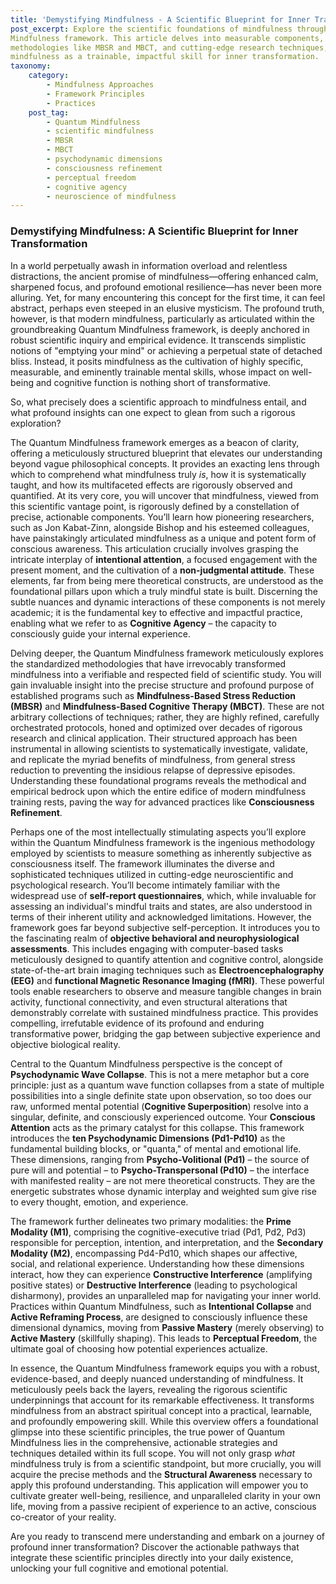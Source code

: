 ```yaml
---
title: 'Demystifying Mindfulness - A Scientific Blueprint for Inner Transformation'
post_excerpt: Explore the scientific foundations of mindfulness through the Quantum
Mindfulness framework. This article delves into measurable components, validated
methodologies like MBSR and MBCT, and cutting-edge research techniques, revealing
mindfulness as a trainable, impactful skill for inner transformation.
taxonomy:
    category:
        - Mindfulness Approaches
        - Framework Principles
        - Practices
    post_tag:
        - Quantum Mindfulness
        - scientific mindfulness
        - MBSR
        - MBCT
        - psychodynamic dimensions
        - consciousness refinement
        - perceptual freedom
        - cognitive agency
        - neuroscience of mindfulness
---
```

### Demystifying Mindfulness: A Scientific Blueprint for Inner Transformation

In a world perpetually awash in information overload and relentless distractions, the ancient promise of mindfulness—offering enhanced calm, sharpened focus, and profound emotional resilience—has never been more alluring. Yet, for many encountering this concept for the first time, it can feel abstract, perhaps even steeped in an elusive mysticism. The profound truth, however, is that modern mindfulness, particularly as articulated within the groundbreaking Quantum Mindfulness framework, is deeply anchored in robust scientific inquiry and empirical evidence. It transcends simplistic notions of "emptying your mind" or achieving a perpetual state of detached bliss. Instead, it posits mindfulness as the cultivation of highly specific, measurable, and eminently trainable mental skills, whose impact on well-being and cognitive function is nothing short of transformative.

So, what precisely does a scientific approach to mindfulness entail, and what profound insights can one expect to glean from such a rigorous exploration?

The Quantum Mindfulness framework emerges as a beacon of clarity, offering a meticulously structured blueprint that elevates our understanding beyond vague philosophical concepts. It provides an exacting lens through which to comprehend what mindfulness truly *is*, how it is systematically taught, and how its multifaceted effects are rigorously observed and quantified. At its very core, you will uncover that mindfulness, viewed from this scientific vantage point, is rigorously defined by a constellation of precise, actionable components. You’ll learn how pioneering researchers, such as Jon Kabat-Zinn, alongside Bishop and his esteemed colleagues, have painstakingly articulated mindfulness as a unique and potent form of conscious awareness. This articulation crucially involves grasping the intricate interplay of **intentional attention**, a focused engagement with the present moment, and the cultivation of a **non-judgmental attitude**. These elements, far from being mere theoretical constructs, are understood as the foundational pillars upon which a truly mindful state is built. Discerning the subtle nuances and dynamic interactions of these components is not merely academic; it is the fundamental key to effective and impactful practice, enabling what we refer to as **Cognitive Agency** – the capacity to consciously guide your internal experience.

Delving deeper, the Quantum Mindfulness framework meticulously explores the standardized methodologies that have irrevocably transformed mindfulness into a verifiable and respected field of scientific study. You will gain invaluable insight into the precise structure and profound purpose of established programs such as **Mindfulness-Based Stress Reduction (MBSR)** and **Mindfulness-Based Cognitive Therapy (MBCT)**. These are not arbitrary collections of techniques; rather, they are highly refined, carefully orchestrated protocols, honed and optimized over decades of rigorous research and clinical application. Their structured approach has been instrumental in allowing scientists to systematically investigate, validate, and replicate the myriad benefits of mindfulness, from general stress reduction to preventing the insidious relapse of depressive episodes. Understanding these foundational programs reveals the methodical and empirical bedrock upon which the entire edifice of modern mindfulness training rests, paving the way for advanced practices like **Consciousness Refinement**.

Perhaps one of the most intellectually stimulating aspects you’ll explore within the Quantum Mindfulness framework is the ingenious methodology employed by scientists to measure something as inherently subjective as consciousness itself. The framework illuminates the diverse and sophisticated techniques utilized in cutting-edge neuroscientific and psychological research. You’ll become intimately familiar with the widespread use of **self-report questionnaires**, which, while invaluable for assessing an individual's mindful traits and states, are also understood in terms of their inherent utility and acknowledged limitations. However, the framework goes far beyond subjective self-perception. It introduces you to the fascinating realm of **objective behavioral and neurophysiological assessments**. This includes engaging with computer-based tasks meticulously designed to quantify attention and cognitive control, alongside state-of-the-art brain imaging techniques such as **Electroencephalography (EEG)** and **functional Magnetic Resonance Imaging (fMRI)**. These powerful tools enable researchers to observe and measure tangible changes in brain activity, functional connectivity, and even structural alterations that demonstrably correlate with sustained mindfulness practice. This provides compelling, irrefutable evidence of its profound and enduring transformative power, bridging the gap between subjective experience and objective biological reality.

Central to the Quantum Mindfulness perspective is the concept of **Psychodynamic Wave Collapse**. This is not a mere metaphor but a core principle: just as a quantum wave function collapses from a state of multiple possibilities into a single definite state upon observation, so too does our raw, unformed mental potential (**Cognitive Superposition**) resolve into a singular, definite, and consciously experienced outcome. Your **Conscious Attention** acts as the primary catalyst for this collapse. This framework introduces the **ten Psychodynamic Dimensions (Pd1-Pd10)** as the fundamental building blocks, or "quanta," of mental and emotional life. These dimensions, ranging from **Psycho-Volitional (Pd1)** – the source of pure will and potential – to **Psycho-Transpersonal (Pd10)** – the interface with manifested reality – are not mere theoretical constructs. They are the energetic substrates whose dynamic interplay and weighted sum give rise to every thought, emotion, and experience.

The framework further delineates two primary modalities: the **Prime Modality (M1)**, comprising the cognitive-executive triad (Pd1, Pd2, Pd3) responsible for perception, intention, and interpretation, and the **Secondary Modality (M2)**, encompassing Pd4-Pd10, which shapes our affective, social, and relational experience. Understanding how these dimensions interact, how they can experience **Constructive Interference** (amplifying positive states) or **Destructive Interference** (leading to psychological disharmony), provides an unparalleled map for navigating your inner world. Practices within Quantum Mindfulness, such as **Intentional Collapse** and **Active Reframing Process**, are designed to consciously influence these dimensional dynamics, moving from **Passive Mastery** (merely observing) to **Active Mastery** (skillfully shaping). This leads to **Perceptual Freedom**, the ultimate goal of choosing how potential experiences actualize.

In essence, the Quantum Mindfulness framework equips you with a robust, evidence-based, and deeply nuanced understanding of mindfulness. It meticulously peels back the layers, revealing the rigorous scientific underpinnings that account for its remarkable effectiveness. It transforms mindfulness from an abstract spiritual concept into a practical, learnable, and profoundly empowering skill. While this overview offers a foundational glimpse into these scientific principles, the true power of Quantum Mindfulness lies in the comprehensive, actionable strategies and techniques detailed within its full scope. You will not only grasp *what* mindfulness truly is from a scientific standpoint, but more crucially, you will acquire the precise methods and the **Structural Awareness** necessary to apply this profound understanding. This application will empower you to cultivate greater well-being, resilience, and unparalleled clarity in your own life, moving from a passive recipient of experience to an active, conscious co-creator of your reality.

Are you ready to transcend mere understanding and embark on a journey of profound inner transformation? Discover the actionable pathways that integrate these scientific principles directly into your daily existence, unlocking your full cognitive and emotional potential.
